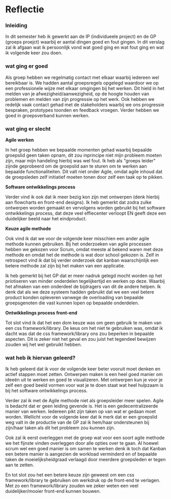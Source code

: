 # Reflectie

### **Inleiding**

In dit semester heb ik gewerkt aan de IP (individueele project) en de GP (groeps proejct) waarbij er aantal dingen goed en fout gingen. In dit verslag zal ik afgaan wat ik persoonlijk vond wat goed ging en wat fout ging en wat ik volgende keer zou doen.

### **wat ging er goed**

Als groep hebben we regelmatig contact met elkaar waarbij iedereen wel bereikbaar is. We hadden aantal groepsregels opgelegd waardoor we op een professionele wijze met elkaar omgingen bij het werken. Dit hield in het melden van je afwezigheid/aanwezigheid, op de hoogte houden van problemen en melden van zijn progressie op het werk. Ook hebben we redelijk vaak contact gehad met de stakeholders waarbij we ons progressie bespraken, prototypes toonden en feedback vroegen. Verder hebben we goed in groepsverband kunnen werken.

### **wat ging er slecht**

**Agile werken**

In het groep hebben we bepaalde momenten gehad waarbij bepaalde groepslid geen taken opnam, dit zou inprincipe niet mijn probleem moeten zijn, maar mijn handeling hierbij was wel fout. Ik heb als "groeps leider" zijnde geprobeerd om de groepslid aan te sturen om te werken aan bepaalde functionaliteiten. Dit valt niet onder Agile, omdat agile inhoud dat de groepsleden zelf initiatief moeten tonen door zelf een taak op te pikken. 

**Software ontwikkelings process**

Verder vind ik ook dat ik meer bezig kon zijn met ontwerpen (denk hierbij aan flowcharts en front-end designs). Ik heb gemerkt dat zodra zulke ontwerpen worden gemaakt en vervolgens worden gebruikt bij het software ontwikkelings process, dat deze veel effiecenter verloopt EN geeft deze een duidelijker beeld naar het eindproduct.

**Keuze agile methode**

Ook vind ik dat we voor de volgende keer misschien een ander agile methode kunnen gebruiken. Bij het onderzoeken van agile processen hebben we gekozen voor Scrum, omdat meeste al bekend waren met deze methode en omdat het de methode is wat door school gekozen is. Zelf in retrospect vind ik dat bij verder onderzoek dat kanban waarschijnlijk een betere methode zal zijn bij het maken van een applicatie.

Ik heb gemerkt bij het GP dat er meer nadruk gelegd mocht worden op het priotiseren van minder onderdelen tegelijkertijd en werken op deze. Waarbij het afmaken van een onderdeel de bijdragers van dit de andere helpen. Ik denk dat als we deze systeem hadden gebruikt dat we een veel betere product konden opleveren vanwege de overloading van bepaalde groepsgenoten die vast kunnen lopen op bepaalde onderdelen.

**Ontwikkelings process front-end**

Tot slot vind ik dat het een dom keuze was om geen gebruik te maken van een css framework/library. De keus om het niet te gebruiken was, omdat ik dacht was dat de css framework/library ons zou beperken in bepaalde aspecten. Dit is zeker niet het geval en zou juist het tegendeel bewijzen zouden wij het wel gebruikt hebben.

### **wat heb ik hiervan geleerd?**

Ik heb geleerd dat ik voor de volgende keer beter vooruit moet denken en actief stappen moet zetten. Ontwerpen maken is een heel goed manier om ideeën uit te werken en goed te visualizeren. Met ontwerpen kun je voor je zelf een goed beeld vormen voor wat je te doen staat wat heel hulpzaam is bij het software ontwikkelings process.

Verder zal ik met de Agile methode niet als groepsleider meer spelen. Agile is bedacht dat er geen leiding gevende is. Het is een gedecentralizeerde manier van werken. Iedereen pikt zijn taken op van wat er gedaan moet worden. Wellicht voor de volgende keer dat ik merk dat er een groepslid weg valt in de productie van de GP zal ik hem/haar ondersteunen bij zijn/haar taken als dit het probleem zou kunnen zijn.

Ook zal ik eerst overleggen met de groep wat voor een soort agile methode we het fijnste vinden overleggen door alle opties over te gaan. Al hoewel scrum wel een goed manier is om samen te werken denk ik toch dat Kanban een betere manier is aangezien de workload verminderd en of bepaalde taken de moeielijksheidgraad verlaagd door meerdere groepsleden er tegen aan te zetten.

En tot slot zou het een betere keuze zijn geweest om een css framework/library te gebruiken om werkdruk op de front-end te verlagen. Met zo een framework/library zouden we zeker weten een veel duidelijker/mooier front-end kunnen bouwen.
